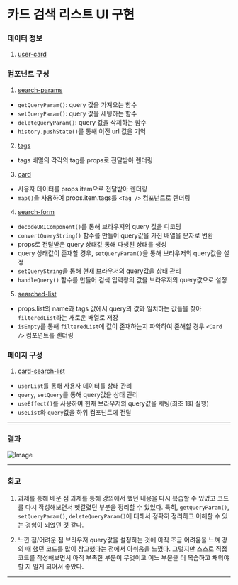 # 카드 검색 리스트 UI 구현

### 데이터 정보

1. [user-card](https://github.com/somin2352/react-hw/blob/main/src/data/card/card.ts)

### 컴포넌트 구성

1. [search-params](https://github.com/somin2352/react-hw/blob/main/src/utils/search-params.ts)

- `getQueryParam()`: query 값을 가져오는 함수
- `setQueryParam()`: query 값을 세팅하는 함수
- `deleteQueryParam()`: query 값을 삭제하는 함수
- `history.pushState()`를 통해 이전 url 값을 기억

2. [tags](https://github.com/somin2352/react-hw/blob/main/src/components/card/tags.tsx)

- tags 배열의 각각의 tag를 props로 전달받아 렌더링

3. [card](https://github.com/somin2352/react-hw/blob/main/src/components/card/card.tsx)

- 사용자 데이터를 props.item으로 전달받아 렌더링
- `map()`을 사용하여 props.item.tags를 `<Tag />` 컴포넌트로 렌더링

4. [search-form](https://github.com/somin2352/react-hw/blob/main/src/components/search-form/search-form.tsx)

- `decodeURIComponent()`를 통해 브라우저의 query 값을 디코딩
- `convertQueryString()` 함수를 만들어 query값을 가진 배열을 문자로 변환
- props로 전달받은 query 상태값 통해 파생된 상태를 생성
- query 상태값이 존재할 경우, `setQueryParam()`을 통해 브라우저의 query값을 설정
- `setQueryString`을 통해 현재 브라우저의 query값을 상태 관리
- `handleQuery()` 함수를 만들어 검색 입력창의 값을 브라우저의 query값으로 설정

5. [searched-list](https://github.com/somin2352/react-hw/blob/main/src/components/searched-list/searched-list.tsx)

- props.list의 name과 tags 값에서 query의 값과 일치하는 값들을 찾아 `filteredList`라는 새로운 배열로 저장
- `isEmpty`를 통해 `filteredList`에 값이 존재하는지 파악하여 존해할 경우 `<Card />` 컴포넌트를 렌더링

### 페이지 구성

1. [card-search-list](https://github.com/somin2352/react-hw/blob/main/src/pages/card-search-list/card-search-list.tsx)

- `userList`를 통해 사용자 데이터를 상태 관리
- `query`, `setQuery`를 통해 query값을 상태 관리
- `useEffect()`를 사용하여 현재 브라우저의 query값을 세팅(최초 1회 실행)
- `useList`와 `query`값을 하위 컴포넌트에 전달

---

### 결과

![Image](https://github.com/user-attachments/assets/a0667ef2-f428-410d-912b-925c66202514)

---

### 회고

1. 과제를 통해 배운 점
   과제를 통해 강의에서 했던 내용을 다시 복습할 수 있었고 코드를 다시 작성해보면서 헷갈렸던 부분을 정리할 수 있었다. 특히, `getQueryParam()`, `setQueryParam()`, `deleteQueryParam()`에 대해서 정확히 정리하고 이해할 수 있는 경험이 되었던 것 같다.

2. 느낀 점/어려운 점
   브라우저 query값을 설정하는 것에 아직 조금 어려움을 느껴 강의 때 했던 코드를 많이 참고했다는 점에서 아쉬움을 느꼈다. 그렇지만 스스로 직접 코드를 작성해보면서 아직 부족한 부분이 무엇이고 어느 부분을 더 복습하고 채워야할 지 알게 되어서 좋았다.

---
